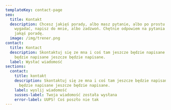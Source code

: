 ```yaml
---
templateKey: contact-page
seo:
  title: Kontakt
  description: Chcesz jakięś porady, albo masz pytanie, albo po prostu chcesz się
    wygadać, napisz do mnie, albo zadzwoń. Chętnie odpowiem na pytania albo dam
    jakąś poradę.
  image: /img/trener.png
contact:
  title: Kontact
  description: Skontaktuj się ze mna i coś tam jeszcze będzie napisane jeszcze
    będzie napisane jeszcze będzie napisane.
  label: Wysłać wiadomość
sections:
  contact:
    title: kontakt
    description: Skontaktuj się ze mna i coś tam jeszcze będzie napisane jeszcze
      będzie napisane jeszcze będzie napisane.
    label: wyslij wiadomość
    susses-label: Twoja wiadomość została wysłana
    error-label: UUPS! Coś poszło nie tak
---
```

